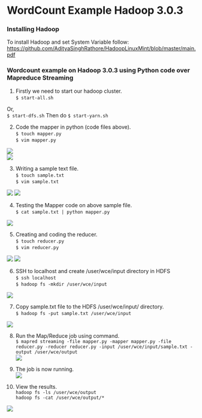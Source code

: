 # WordCount Example Hadoop 3.0.3
### Installing Hadoop
To install Hadoop and set System Variable follow: https://github.com/AdityaSinghRathore/HadoopLinuxMint/blob/master/main.pdf


### Wordcount example on Hadoop 3.0.3 using Python code over Mapreduce Streaming
1. Firstly we need to start our hadoop cluster.  
```$ start-all.sh```

Or,  
```$ start-dfs.sh```  Then do  ```$ start-yarn.sh```  

2. Code the mapper in python (code files above).  
```$ touch mapper.py```  
```$ vim mapper.py```  

![](https://github.com/AdityaSinghRathore/WordCountHadoop/blob/master/img/1mapper.png)  
![](https://github.com/AdityaSinghRathore/WordCountHadoop/blob/master/img/2mappercode.png)  

3. Writing a sample text file.  
```$ touch sample.txt```  
```$ vim sample.txt```  

![](https://github.com/AdityaSinghRathore/WordCountHadoop/blob/master/img/3samplecre.png)
![](https://github.com/AdityaSinghRathore/WordCountHadoop/blob/master/img/4samplewrite.png)

4. Testing the Mapper code on above sample file.  
```$ cat sample.txt | python mapper.py```

![](https://github.com/AdityaSinghRathore/WordCountHadoop/blob/master/img/5mapperrunloc.png)

5. Creating and coding the reducer.    
```$ touch reducer.py```    
```$ vim reducer.py```  

![](https://github.com/AdityaSinghRathore/WordCountHadoop/blob/master/img/6reducercre.png)
![](https://github.com/AdityaSinghRathore/WordCountHadoop/blob/master/img/7reducrimple.png)

6. SSH to localhost and  create /user/wce/input directory in HDFS  
```$ ssh localhost```    
```$ hadoop fs -mkdir /user/wce/input```

![](https://github.com/AdityaSinghRathore/WordCountHadoop/blob/master/img/8creatingdirs.png)

7. Copy sample.txt file to the HDFS /user/wce/input/ directory.   
```$ hadoop fs -put sample.txt /user/wce/input```  
  
![](https://github.com/AdityaSinghRathore/WordCountHadoop/blob/master/img/9aftecopy.png)

8. Run the Map/Reduce job using command.  
 ```$ mapred streaming -file mapper.py -mapper mapper.py -file reducer.py -reducer reducer.py -input /user/wce/input/sample.txt -output /user/wce/output```  
![](https://github.com/AdityaSinghRathore/WordCountHadoop/blob/master/img/10maprrun.png)
 
9. The job is now running.  
![](https://github.com/AdityaSinghRathore/WordCountHadoop/blob/master/img/11mprrun.png)

10. View the results.  
```hadoop fs -ls /user/wce/output```  
```hadoop fs -cat /user/wce/output/*```  

![](https://github.com/AdityaSinghRathore/WordCountHadoop/blob/master/img/13finalresult.png)
 



